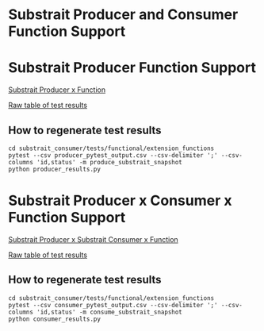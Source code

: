 Substrait Producer and Consumer Function Support
================================================

# Substrait Producer Function Support

[Substrait Producer x Function](https://consumer-testing-crahxzgvruqwmujgry3r2u.streamlit.app/)

[Raw table of test results](https://github.com/richtia/consumer-testing/blob/producer_support_matrix/app/producer_results.csv)

## How to regenerate test results
```commandline
cd substrait_consumer/tests/functional/extension_functions
pytest --csv producer_pytest_output.csv --csv-delimiter ';' --csv-columns 'id,status' -m produce_substrait_snapshot
python producer_results.py
```


# Substrait Producer x Consumer x Function Support

[Substrait Producer x Substrait Consumer x Function](https://consumer-testing-qomfxmpyspcrpkatq3uz3g.streamlit.app/)

[Raw table of test results](https://github.com/richtia/consumer-testing/blob/producer_support_matrix/app/consumer_results.csv)

## How to regenerate test results
```commandline
cd substrait_consumer/tests/functional/extension_functions
pytest --csv consumer_pytest_output.csv --csv-delimiter ';' --csv-columns 'id,status' -m consume_substrait_snapshot
python consumer_results.py
```

